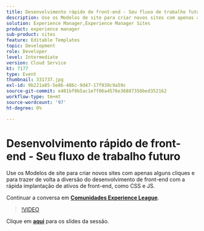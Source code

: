 ```yaml
---
title: Desenvolvimento rápido de front-end - Seu fluxo de trabalho futuro
description: Use os Modelos de site para criar novos sites com apenas alguns cliques e para trazer de volta a diversão do desenvolvimento de front-end com a rápida implantação de ativos de front-end, como CSS e JS. Esta sessão foi entregue como parte do evento Conteúdo do Adobe Developers Live.
solution: Experience Manager,Experience Manager Sites
product: experience manager
sub-product: sites
feature: Editable Templates
topic: Development
role: Developer
level: Intermediate
version: Cloud Service
kt: 7177
type: Event
thumbnail: 331737.jpg
exl-id: 9b221a85-5e8b-486c-9d47-17f939c9a59c
source-git-commit: e401bf0b5ac1e7f06a4576e36887358bed352162
workflow-type: tm+mt
source-wordcount: '97'
ht-degree: 0%

---
```


# Desenvolvimento rápido de front-end - Seu fluxo de trabalho futuro

Use os Modelos de site para criar novos sites com apenas alguns cliques e para trazer de volta a diversão do desenvolvimento de front-end com a rápida implantação de ativos de front-end, como CSS e JS.

Continuar a conversa em **[Comunidades Experience League](https://adobe.ly/36Yd3v6)**.

>[!VIDEO](https://video.tv.adobe.com/v/331737/?quality=12&learn=on&hidetitle=true)

Clique em **[aqui](/help/adobe-developers-live/assets/rapid-frontend-devlopment.pdf)** para os slides da sessão.
